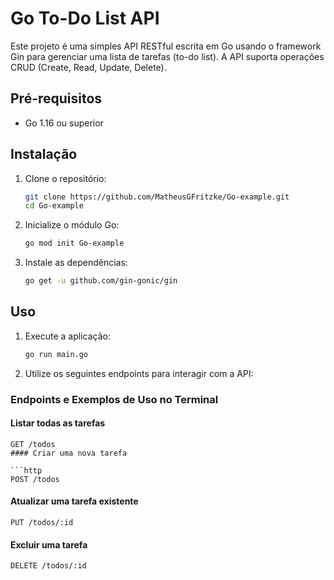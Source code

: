 # Go To-Do List API

Este projeto é uma simples API RESTful escrita em Go usando o framework Gin para gerenciar uma lista de tarefas (to-do list). A API suporta operações CRUD (Create, Read, Update, Delete).

## Pré-requisitos

- Go 1.16 ou superior

## Instalação

1. Clone o repositório:

    ```sh
    git clone https://github.com/MatheusGFritzke/Go-example.git
    cd Go-example
    ```

2. Inicialize o módulo Go:

    ```sh
    go mod init Go-example
    ```

3. Instale as dependências:

    ```sh
    go get -u github.com/gin-gonic/gin
    ```

## Uso

1. Execute a aplicação:

    ```sh
    go run main.go
    ```

2. Utilize os seguintes endpoints para interagir com a API:

### Endpoints e Exemplos de Uso no Terminal

#### Listar todas as tarefas

```http
GET /todos
#### Criar uma nova tarefa

```http
POST /todos
```

#### Atualizar uma tarefa existente

```http
PUT /todos/:id
```

#### Excluir uma tarefa

```http
DELETE /todos/:id
